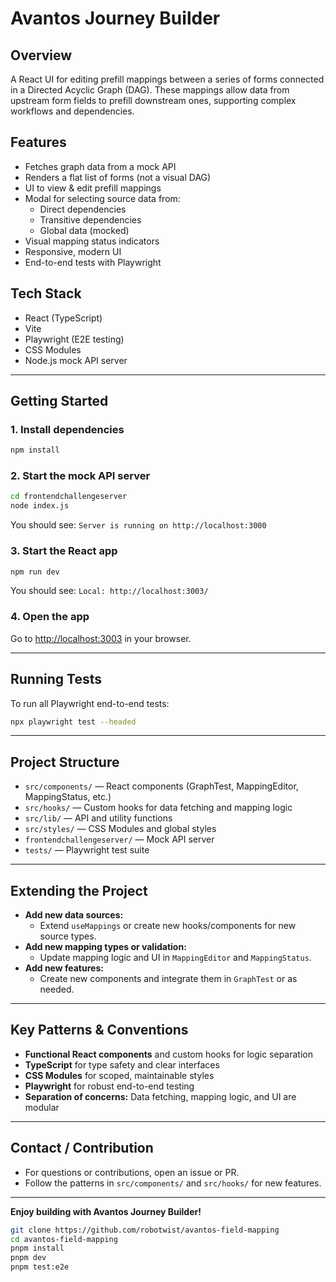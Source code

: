 # Avantos Journey Builder

## Overview
A React UI for editing prefill mappings between a series of forms connected in a Directed Acyclic Graph (DAG). These mappings allow data from upstream form fields to prefill downstream ones, supporting complex workflows and dependencies.

## Features
- Fetches graph data from a mock API
- Renders a flat list of forms (not a visual DAG)
- UI to view & edit prefill mappings
- Modal for selecting source data from:
  - Direct dependencies
  - Transitive dependencies
  - Global data (mocked)
- Visual mapping status indicators
- Responsive, modern UI
- End-to-end tests with Playwright

## Tech Stack
- React (TypeScript)
- Vite
- Playwright (E2E testing)
- CSS Modules
- Node.js mock API server

---

## Getting Started

### 1. Install dependencies
```sh
npm install
```

### 2. Start the mock API server
```sh
cd frontendchallengeserver
node index.js
```
You should see: `Server is running on http://localhost:3000`

### 3. Start the React app
```sh
npm run dev
```
You should see: `Local: http://localhost:3003/`

### 4. Open the app
Go to [http://localhost:3003](http://localhost:3003) in your browser.

---

## Running Tests

To run all Playwright end-to-end tests:
```sh
npx playwright test --headed
```

---

## Project Structure

- `src/components/` — React components (GraphTest, MappingEditor, MappingStatus, etc.)
- `src/hooks/` — Custom hooks for data fetching and mapping logic
- `src/lib/` — API and utility functions
- `src/styles/` — CSS Modules and global styles
- `frontendchallengeserver/` — Mock API server
- `tests/` — Playwright test suite

---

## Extending the Project

- **Add new data sources:**
  - Extend `useMappings` or create new hooks/components for new source types.
- **Add new mapping types or validation:**
  - Update mapping logic and UI in `MappingEditor` and `MappingStatus`.
- **Add new features:**
  - Create new components and integrate them in `GraphTest` or as needed.

---

## Key Patterns & Conventions
- **Functional React components** and custom hooks for logic separation
- **TypeScript** for type safety and clear interfaces
- **CSS Modules** for scoped, maintainable styles
- **Playwright** for robust end-to-end testing
- **Separation of concerns:** Data fetching, mapping logic, and UI are modular

---

## Contact / Contribution
- For questions or contributions, open an issue or PR.
- Follow the patterns in `src/components/` and `src/hooks/` for new features.

---

**Enjoy building with Avantos Journey Builder!**

```bash
git clone https://github.com/robotwist/avantos-field-mapping
cd avantos-field-mapping
pnpm install
pnpm dev
pnpm test:e2e
